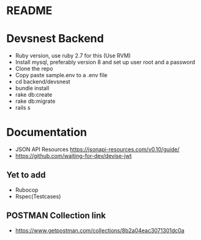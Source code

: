 # README

# Devsnest Backend

* Ruby version, use ruby 2.7 for this (Use RVM)
* Install mysql, preferably version 8 and set up user root and a password
* Clone the repo
* Copy paste sample.env to a .env file
* cd backend/devsnest
* bundle install
* rake db:create
* rake db:migrate
* rails s

# Documentation
* JSON API Resources https://jsonapi-resources.com/v0.10/guide/
* https://github.com/waiting-for-dev/devise-jwt



## Yet to add
* Rubocop
* Rspec(Testcases)

## POSTMAN Collection link
* https://www.getpostman.com/collections/8b2a04eac3071301dc0a
